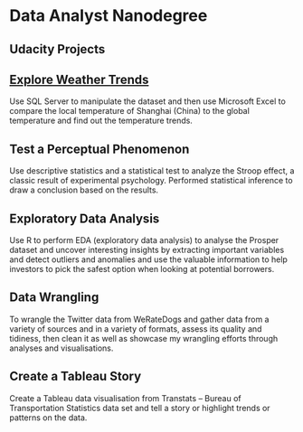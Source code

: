 # Data Analyst Nanodegree

## Udacity Projects 

## [Explore Weather Trends](https://github.com/vincentman2702/Udacity-Data-Analyst-Nanodegree/tree/master/Udacity%20Project/Explore%20Weather%20Trends%20-%20SQL%20MS%20Excel)
Use SQL Server to manipulate the dataset and then use Microsoft Excel to compare the local temperature of Shanghai (China) to the global temperature and find out the temperature trends. 

## Test a Perceptual Phenomenon 
Use descriptive statistics and a statistical test to analyze the Stroop effect, a classic result of experimental psychology.  Performed statistical inference to draw a conclusion based on the results.

## Exploratory Data Analysis
Use R to perform EDA (exploratory data analysis) to analyse the Prosper dataset and uncover interesting insights by extracting important variables and detect outliers and anomalies and use the valuable information to help investors to pick the safest option when looking at potential borrowers.

## Data Wrangling 
To wrangle the Twitter data from WeRateDogs and gather data from a variety of sources and in a variety of formats, assess its quality and tidiness, then clean it as well as showcase my wrangling efforts through analyses and visualisations. 

## Create a Tableau Story
Create a Tableau data visualisation from Transtats – Bureau of Transportation Statistics data set and tell a story or highlight trends or patterns on the data.



